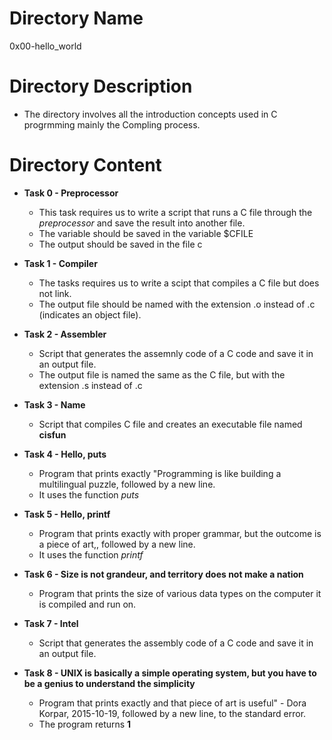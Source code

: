 # Directory Name

0x00-hello_world

# Directory Description 

* The directory involves all the introduction concepts used in C progrmming mainly the Compling process.

# Directory Content

* **Task 0 - Preprocessor**

	* This task requires us to write a script that runs a C file through the *preprocessor* and save the result into another file.
	* The variable should be saved in the variable $CFILE
	* The output should be saved in the file c

* **Task 1 - Compiler**

	* The tasks requires us to write a scipt that compiles a C file but does not link.
	* The output file should be named with the extension .o instead of .c (indicates an object file).

* **Task 2 - Assembler**

	* Script that generates the assemnly code of a C code and save it in an output file.
	* The output file is named the same as the C file, but with the extension .s instead of .c

* **Task 3 - Name**

	* Script that compiles C file and creates an executable file named **cisfun**

* **Task 4 - Hello, puts**

	* Program that prints exactly "Programming is like building a multilingual puzzle, followed by a new line.
	* It uses the function *puts*

* **Task 5 - Hello, printf**

	* Program that prints exactly with proper grammar, but the outcome is a piece of art,, followed by a new line.
	* It uses the function *printf*

* **Task 6 - Size is not grandeur, and territory does not make a nation**

	* Program that prints the size of various data types on the computer it is compiled and run on.

* **Task 7 - Intel**

	* Script that generates the assembly code of a C code and save it in an output file.

* **Task 8 - UNIX is basically a simple operating system, but you have to be a genius to understand the simplicity**

	* Program that prints exactly and that piece of art is useful" - Dora Korpar, 2015-10-19, followed by a new line, to the standard error.
	* The program returns **1**
